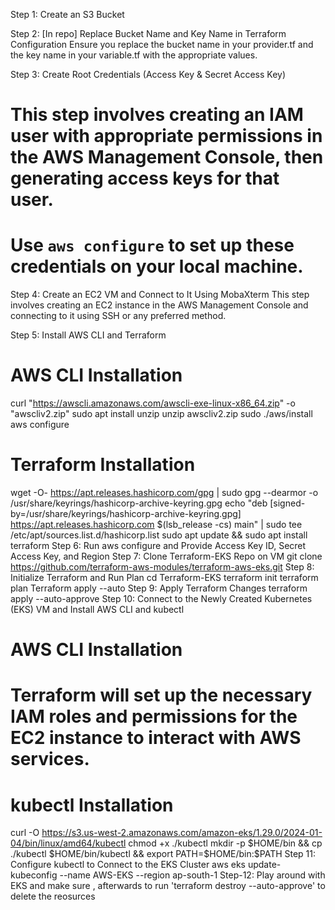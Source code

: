 Step 1: Create an S3 Bucket

Step 2: [In repo] Replace Bucket Name and Key Name in Terraform Configuration
Ensure you replace the bucket name in your provider.tf and the key name in your variable.tf with the appropriate values.

Step 3: Create Root Credentials (Access Key & Secret Access Key)

# This step involves creating an IAM user with appropriate permissions in the AWS Management Console, then generating access keys for that user.
# Use `aws configure` to set up these credentials on your local machine.
Step 4: Create an EC2 VM and Connect to It Using MobaXterm
This step involves creating an EC2 instance in the AWS Management Console and connecting to it using SSH or any preferred method.

Step 5: Install AWS CLI and Terraform
# AWS CLI Installation
curl "https://awscli.amazonaws.com/awscli-exe-linux-x86_64.zip" -o "awscliv2.zip"
sudo apt install unzip
unzip awscliv2.zip
sudo ./aws/install
aws configure

# Terraform Installation
wget -O- https://apt.releases.hashicorp.com/gpg | sudo gpg --dearmor -o /usr/share/keyrings/hashicorp-archive-keyring.gpg
echo "deb [signed-by=/usr/share/keyrings/hashicorp-archive-keyring.gpg] https://apt.releases.hashicorp.com $(lsb_release -cs) main" | sudo tee /etc/apt/sources.list.d/hashicorp.list
sudo apt update && sudo apt install terraform
Step 6: Run aws configure and Provide Access Key ID, Secret Access Key, and Region
Step 7: Clone Terraform-EKS Repo on VM
git clone https://github.com/terraform-aws-modules/terraform-aws-eks.git
Step 8: Initialize Terraform and Run Plan
cd Terraform-EKS
terraform init
terraform plan
Terraform apply --auto
Step 9: Apply Terraform Changes
terraform apply --auto-approve
Step 10: Connect to the Newly Created Kubernetes (EKS) VM and Install AWS CLI and kubectl
# AWS CLI Installation
# Terraform will set up the necessary IAM roles and permissions for the EC2 instance to interact with AWS services.

# kubectl Installation
curl -O https://s3.us-west-2.amazonaws.com/amazon-eks/1.29.0/2024-01-04/bin/linux/amd64/kubectl
chmod +x ./kubectl
mkdir -p $HOME/bin && cp ./kubectl $HOME/bin/kubectl && export PATH=$HOME/bin:$PATH
Step 11: Configure kubectl to Connect to the EKS Cluster
aws eks update-kubeconfig --name AWS-EKS --region ap-south-1
Step-12: Play around with EKS and make sure , afterwards to run 'terraform destroy --auto-approve' to delete the reosurces
